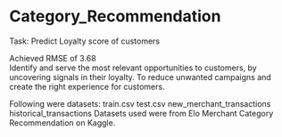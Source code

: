 # Category_Recommendation
Task: Predict Loyalty score of customers

Achieved RMSE of 3.68<br/>
Identify and serve the most relevant opportunities to customers, by uncovering signals in their loyalty.
To reduce unwanted campaigns and create the right experience for customers.

Following were datasets:
 train.csv
 test.csv
 new_merchant_transactions
 historical_transactions
Datasets used were from Elo Merchant Category Recommendation on Kaggle.
